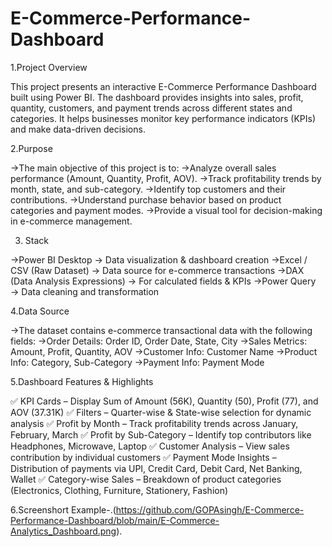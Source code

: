 # E-Commerce-Performance-Dashboard
1.Project Overview

This project presents an interactive E-Commerce Performance Dashboard built using Power BI.
The dashboard provides insights into sales, profit, quantity, customers, and payment trends across different states and categories.
It helps businesses monitor key performance indicators (KPIs) and make data-driven decisions.

2.Purpose

->The main objective of this project is to:
->Analyze overall sales performance (Amount, Quantity, Profit, AOV).
->Track profitability trends by month, state, and sub-category.
->Identify top customers and their contributions.
->Understand purchase behavior based on product categories and payment modes.
->Provide a visual tool for decision-making in e-commerce management.

3. Stack

->Power BI Desktop → Data visualization & dashboard creation
->Excel / CSV (Raw Dataset) → Data source for e-commerce transactions
->DAX (Data Analysis Expressions) → For calculated fields & KPIs
->Power Query → Data cleaning and transformation

4.Data Source

->The dataset contains e-commerce transactional data with the following fields:
->Order Details: Order ID, Order Date, State, City
->Sales Metrics: Amount, Profit, Quantity, AOV
->Customer Info: Customer Name
->Product Info: Category, Sub-Category
->Payment Info: Payment Mode

5.Dashboard Features & Highlights

✅ KPI Cards – Display Sum of Amount (56K), Quantity (50), Profit (77), and AOV (37.31K)
✅ Filters – Quarter-wise & State-wise selection for dynamic analysis
✅ Profit by Month – Track profitability trends across January, February, March
✅ Profit by Sub-Category – Identify top contributors like Headphones, Microwave, Laptop
✅ Customer Analysis – View sales contribution by individual customers
✅ Payment Mode Insights – Distribution of payments via UPI, Credit Card, Debit Card, Net Banking, Wallet
✅ Category-wise Sales – Breakdown of product categories (Electronics, Clothing, Furniture, Stationery, Fashion)

6.Screenshort
Example-.(https://github.com/GOPAsingh/E-Commerce-Performance-Dashboard/blob/main/E-Commerce-Analytics_Dashboard.png).

